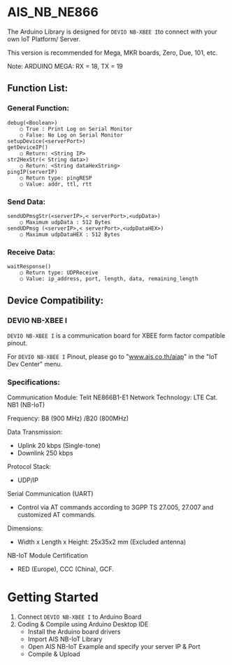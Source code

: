 # AIS_NB_NE866

The Arduino Library is designed for `DEVIO NB-XBEE I`to connect with your own IoT Platform/ Server. 

This version is recommended for Mega, MKR boards, Zero, Due, 101, etc.

Note: ARDUINO MEGA: RX = 18, TX = 19

## Function List:

### General Function:
	debug(<Boolean>)
		○ True : Print Log on Serial Monitor
		○ False: No Log on Serial Monitor
	setupDevice(<serverPort>) 
	getDeviceIP()
		○ Return: <String IP>
	str2HexStr(< String data>)
		○ Return: <String dataHexString>
	pingIP(serverIP)
		○ Return type: pingRESP
		○ Value: addr, ttl, rtt

### Send Data:
	sendUDPmsgStr(<serverIP>,< serverPort>,<udpData>)
		○ Maximum udpData : 512 Bytes
	sendUDPmsg (<serverIP>,< serverPort>,<udpDataHEX>)
		○ Maximum udpDataHEX : 512 Bytes

### Receive Data: 
	waitResponse()
		○ Return type: UDPReceive
		○ Value: ip_address, port, length, data, remaining_length

## Device Compatibility:
### DEVIO NB-XBEE I
`DEVIO NB-XBEE I` is a communication board for XBEE form factor compatible pinout. 

For `DEVIO NB-XBEE I` Pinout, please go to "www.ais.co.th/aiap" in the "IoT Dev Center" menu.

### Specifications:
  Communication Module: Telit NE866B1-E1
  Network Technology: LTE Cat. NB1 (NB-IoT)
  
  Frequency: B8 (900 MHz) /B20 (800MHz)
  
  Data Transmission:
  - Uplink 20 kbps (Single-tone)
  - Downlink 250 kbps 
  
  Protocol Stack:
  - UDP/IP
  
  Serial Communication (UART)
  - Control via AT commands according to 3GPP TS 27.005, 27.007 and customized AT commands.
  
  Dimensions: 
  - Width x Length x Height: 25x35x2 mm (Excluded antenna)
  
  NB-IoT Module Certification
  - RED (Europe), CCC (China), GCF.



# Getting Started
  1. Connect `DEVIO NB-XBEE I` to Arduino Board
  2. Coding & Compile using Arduino Desktop IDE
		- Install the Arduino board drivers
		- Import AIS NB-IoT Library 
		- Open AIS NB-IoT Example and specify your server IP & Port
		- Compile & Upload
